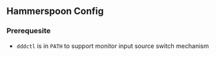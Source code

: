 ## Hammerspoon Config

### Prerequesite

- `dddctl` is in `PATH` to support monitor input source switch mechanism
